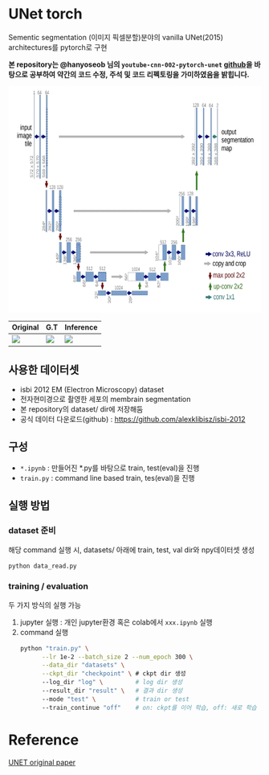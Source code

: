 # UNet torch
Sementic segmentation (이미지 픽셀분할)분야의 vanilla UNet(2015) architectures를 pytorch로 구현


**본 repository는 @hanyoseob 님의 `youtube-cnn-002-pytorch-unet` [github](https://github.com/hanyoseob/youtube-cnn-002-pytorch-unet)을 바탕으로 공부하여 약간의 코드 수정, 주석 및 코드 리펙토링을 가미하였음을 밝힙니다.**

<center><img src="imgs/unet_arch.jpg" width="700" height="450"></center>


| Original | G.T | Inference |
|----------|-----| ----------|
| ![](imgs/input.jpg) | ![](imgs/label.jpg) |  ![](imgs/out.jpg) |

## 사용한 데이터셋
* isbi 2012 EM (Electron Microscopy) dataset
* 전자현미경으로 촬영한 세포의 membrain segmentation
* 본 repository의 dataset/ dir에 저장해둠
* 공식 데이터 다운로드(github) : https://github.com/alexklibisz/isbi-2012

## 구성
* `*.ipynb` : 만들어진 *.py를 바탕으로 train, test(eval)을 진행
* `train.py` : command line based train, tes(eval)을 진행

## 실행 방법
### dataset 준비
해당 command 실행 시, datasets/ 아래에 train, test, val dir와 npy데이터셋 생성
  ```bash
  python data_read.py
  ```
### training / evaluation
두 가지 방식의 실행 가능
1. jupyter 실행 : 개인 jupyter환경 혹은 colab에서 `xxx.ipynb` 실행
2. command 실행
   ```bash
   python "train.py" \
         --lr 1e-2 --batch_size 2 --num_epoch 300 \
         --data_dir "datasets" \
         --ckpt_dir "checkpoint" \ # ckpt dir 생성
         --log_dir "log" \         # log dir 생성
         --result_dir "result" \   # 결과 dir 생성
         --mode "test" \           # train or test
         --train_continue "off"    # on: ckpt를 이어 학습, off: 새로 학습
   ```

# Reference
[UNET original paper](https://arxiv.org/pdf/1505.04597.pdf)
